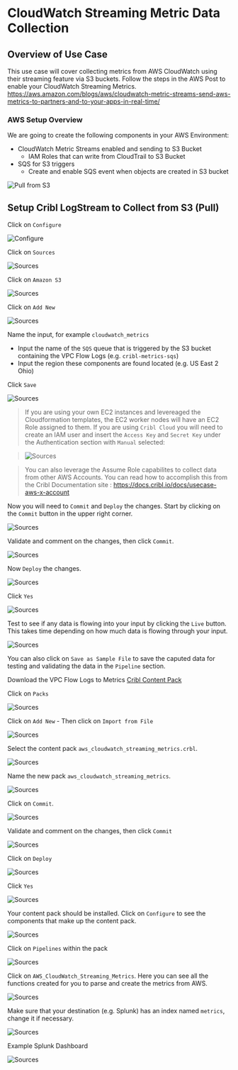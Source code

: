 # CloudWatch Streaming Metric Data Collection


## Overview of Use Case
This use case will cover collecting metrics from AWS CloudWatch using their streaming feature via S3 buckets. Follow the steps in the AWS Post to enable your CloudWatch Streaming Metrics. https://aws.amazon.com/blogs/aws/cloudwatch-metric-streams-send-aws-metrics-to-partners-and-to-your-apps-in-real-time/ 


### AWS Setup Overview
We are going to create the following components in your AWS Environment: 
- CloudWatch Metric Streams enabled and sending to S3 Bucket
    - IAM Roles that can write from CloudTrail to S3 Bucket
- SQS for S3 triggers
    - Create and enable SQS event when objects are created in S3 bucket

![Pull from S3](/architecture/Cribl_LS_S3_SQS_Collection.png) 


## Setup Cribl LogStream to Collect from S3 (Pull)

Click on `Configure`

![Configure](/screenshots/s3bucket/s3dest/s3-dest-02.png)

Click on `Sources`

![Sources](/screenshots/s3bucket/vpcflow/sqs-s3-cls-01.png)

Click on `Amazon S3`

![Sources](/screenshots/s3bucket/vpcflow/sqs-s3-cls-02.png)

Click on `Add New`

![Sources](/screenshots/s3bucket/vpcflow/sqs-s3-cls-03.png)

Name the input, for example `cloudwatch_metrics`
- Input the name of the `SQS` queue that is triggered by the S3 bucket containing the VPC Flow Logs (e.g. `cribl-metrics-sqs`)
- Input the region these components are found located (e.g. US East 2 Ohio)

Click `Save`

![Sources](/screenshots/s3bucket/cwmetrics/cwm01.png)


> If you are using your own EC2 instances and levereaged the Cloudformation templates, the EC2 worker nodes will have an EC2 Role assigned to them. If you are using `Cribl Cloud` you will need to create an IAM user and insert the `Access Key` and `Secret Key` under the Authentication section with `Manual` selected:

>![Sources](/screenshots/s3bucket/vpcflow/sqs-s3-cls-05.png)

> You can also leverage the Assume Role capabilites to collect data from other AWS Accounts. You can read how to accomplish this from the Cribl Documentation site : https://docs.cribl.io/docs/usecase-aws-x-account 

Now you will need to `Commit` and `Deploy` the changes. Start by clicking on the `Commit` button in the upper right corner.

![Sources](/screenshots/s3bucket/cwmetrics/cwm02.png)

Validate and comment on the changes, then click `Commit`.

![Sources](/screenshots/s3bucket/cwmetrics/cwm03.png)

Now `Deploy` the changes.

![Sources](/screenshots/s3bucket/cwmetrics/cwm04.png)

Click `Yes`

![Sources](/screenshots/s3bucket/cwmetrics/cwm05.png)

Test to see if any data is flowing into your input by clicking the `Live` button. This takes time depending on how much data is flowing through your input.

![Sources](/screenshots/s3bucket/cwmetrics/cwm06.png)

You can also click on `Save as Sample File` to save the caputed data for testing and validating the data in the `Pipeline` section.

Download the VPC Flow Logs to Metrics [Cribl Content Pack](/cribl/packs/aws_cloudwatch_streaming_metrics.crbl) 

Click on `Packs`

![Sources](/screenshots/s3bucket/vpcflow/sqs-s3-cls-11.png)

Click on `Add New`
    - Then click on `Import from File`

![Sources](/screenshots/s3bucket/vpcflow/sqs-s3-cls-12.png)

Select the content pack `aws_cloudwatch_streaming_metrics.crbl`.

![Sources](/screenshots/s3bucket/cwmetrics/cwm07.png)

Name the new pack `aws_cloudwatch_streaming_metrics`.

![Sources](/screenshots/s3bucket/cwmetrics/cwm08.png)

Click on `Commit`.

![Sources](/screenshots/s3bucket/cwmetrics/cwm09.png)

Validate and comment on the changes, then click `Commit`

![Sources](/screenshots/s3bucket/cwmetrics/cwm10.png)

Click on `Deploy`

![Sources](/screenshots/s3bucket/cwmetrics/cwm11.png)

Click `Yes`

![Sources](/screenshots/s3bucket/cwmetrics/cwm13.png)

Your content pack should be installed. Click on `Configure` to see the components that make up the content pack. 

![Sources](/screenshots/s3bucket/cwmetrics/cwm12.png)

Click on `Pipelines` within the pack

![Sources](/screenshots/s3bucket/cwmetrics/cwm14.png)

Click on `AWS_CloudWatch_Streaming_Metrics`. Here you can see all the functions created for you to parse and create the metrics from AWS. 

![Sources](/screenshots/s3bucket/cwmetrics/cwm15.png)

Make sure that your destination (e.g. Splunk) has an index named `metrics`, change it if necessary.

![Sources](/screenshots/s3bucket/cwmetrics/cwm16.png)

Example Splunk Dashboard

![Sources](/screenshots/s3bucket/cwmetrics/cwm17.png)